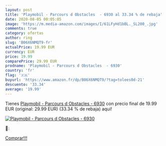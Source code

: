 ```yaml
---
layout: post
title: 'Playmobil - Parcours d Obstacles  - 6930 al 33.34 % de rebaja'
date: 2020-08-05 00:05:05
image: 'https://m.media-amazon.com/images/I/61LFyHd1bBL._SL200_.jpg'
comments: true
category: ofertas
author: ring
slug: 'B06X6NMQT9-fr'
actualPrice: 19.99 EUR
currency: EUR
price: 19.99
comparePrice: 29.99 EUR
prodname: 'Playmobil - Parcours d Obstacles  - 6930'
country: 'fr'
flag: '🇫🇷'
buyurl: 'https://www.amazon.fr/dp/B06X6NMQT9/?tag=tolees0d-21'
descuento: '33.34'
average: '19.99'
---
```


Tienes [Playmobil - Parcours d Obstacles  - 6930](https://www.amazon.fr/dp/B06X6NMQT9/?tag=tolees0d-21) con precio final de  19.99 EUR (original: 29.99 EUR) (33.34 %  de rebaja) aqui!

[![Playmobil - Parcours d Obstacles  - 6930](https://m.media-amazon.com/images/I/61LFyHd1bBL._SL200_.jpg)](https://www.amazon.fr/dp/B06X6NMQT9/?tag=tolees0d-21)

🔎:


[Comprar!!!](https://www.amazon.fr/dp/B06X6NMQT9/?tag=tolees0d-21)
